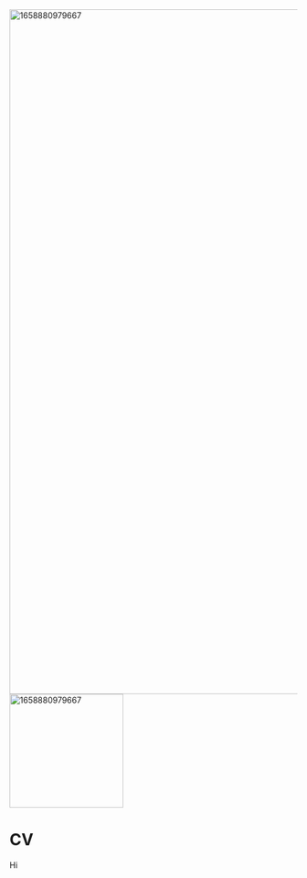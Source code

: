 <img width="1199" alt="1658880979667" src="https://user-images.githubusercontent.com/93994545/211272705-5ee656a7-b95b-48f1-9ca3-3c5b2ceca731.png">
<img width="199" alt="1658880979667" src="https://user-images.githubusercontent.com/93994545/211272646-11c4dfbb-b657-4016-92e2-ae26f918a44d.jpg">


# CV
Hi
